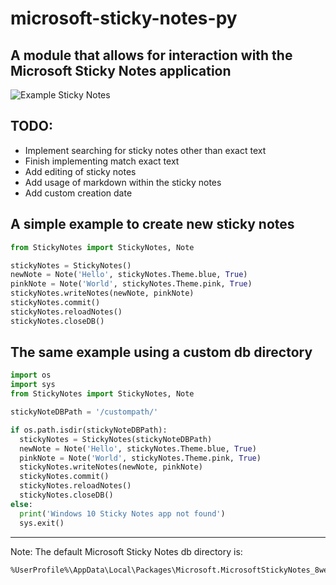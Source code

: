 # microsoft-sticky-notes-py
## A module that allows for interaction with the Microsoft Sticky Notes application
![Example Sticky Notes](https://i.imgur.com/I9YW2sf.png)


## TODO:
- Implement searching for sticky notes other than exact text
- Finish implementing match exact text
- Add editing of sticky notes
- Add usage of markdown within the sticky notes
- Add custom creation date

## A simple example to create new sticky notes
```py
from StickyNotes import StickyNotes, Note

stickyNotes = StickyNotes()
newNote = Note('Hello', stickyNotes.Theme.blue, True)
pinkNote = Note('World', stickyNotes.Theme.pink, True)
stickyNotes.writeNotes(newNote, pinkNote)
stickyNotes.commit()
stickyNotes.reloadNotes()
stickyNotes.closeDB()
```

## The same example using a custom db directory
```py
import os
import sys
from StickyNotes import StickyNotes, Note

stickyNoteDBPath = '/custompath/'

if os.path.isdir(stickyNoteDBPath):
  stickyNotes = StickyNotes(stickyNoteDBPath)
  newNote = Note('Hello', stickyNotes.Theme.blue, True)
  pinkNote = Note('World', stickyNotes.Theme.pink, True)
  stickyNotes.writeNotes(newNote, pinkNote)
  stickyNotes.commit()
  stickyNotes.reloadNotes()
  stickyNotes.closeDB()
else:
  print('Windows 10 Sticky Notes app not found')
  sys.exit()

```
---
Note: The default Microsoft Sticky Notes db directory is:
```
%UserProfile%\AppData\Local\Packages\Microsoft.MicrosoftStickyNotes_8wekyb3d8bbwe\LocalState\
```
